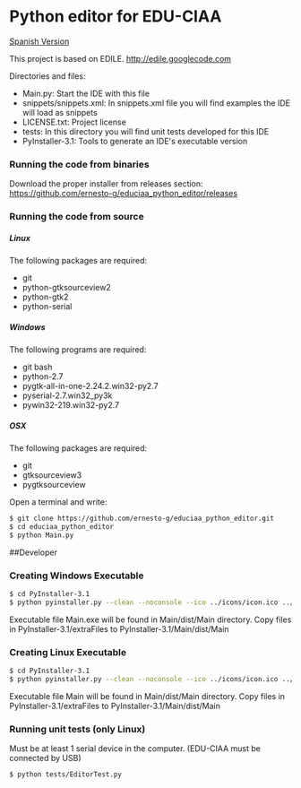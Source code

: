 # Python editor for EDU-CIAA

[Spanish Version](README_ES.md)

This project is based on EDILE. http://edile.googlecode.com

Directories and files:
  - Main.py: Start the IDE with this file
  - snippets/snippets.xml: In snippets.xml file you will find examples the IDE will load as snippets
  - LICENSE.txt: Project license
  - tests: In this directory you will find unit tests developed for this IDE
  - PyInstaller-3.1: Tools to generate an IDE's executable version


### Running the code from binaries

Download the proper installer from releases section: https://github.com/ernesto-g/educiaa_python_editor/releases



### Running the code from source

##### Linux
The following packages are required:
  - git
  - python-gtksourceview2
  - python-gtk2
  - python-serial
  

##### Windows
The following programs are required:
  - git bash
  - python-2.7
  - pygtk-all-in-one-2.24.2.win32-py2.7
  - pyserial-2.7.win32_py3k
  - pywin32-219.win32-py2.7

##### OSX
The following packages are required:
  - git
  - gtksourceview3
  - pygtksourceview
  
Open a terminal and write:

```sh
$ git clone https://github.com/ernesto-g/educiaa_python_editor.git
$ cd educiaa_python_editor
$ python Main.py
```


##Developer

### Creating Windows Executable

```sh
$ cd PyInstaller-3.1
$ python pyinstaller.py --clean --noconsole --ico ../icons/icon.ico ../Main.py
```
Executable file Main.exe will be found in Main/dist/Main directory.
Copy files in PyInstaller-3.1/extraFiles to PyInstaller-3.1/Main/dist/Main

### Creating Linux Executable

```sh
$ cd PyInstaller-3.1
$ python pyinstaller.py --clean --noconsole --ico ../icons/icon.ico ../Main.py
```
Executable file Main will be found in Main/dist/Main directory.
Copy files in PyInstaller-3.1/extraFiles to PyInstaller-3.1/Main/dist/Main

### Running unit tests (only Linux)
Must be at least 1 serial device in the computer. (EDU-CIAA must be connected by USB)

```sh
$ python tests/EditorTest.py
```

